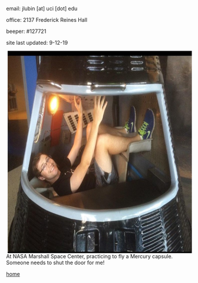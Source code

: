 email: jlubin [at] uci [dot] edu

office: 2137 Frederick Reines Hall

beeper: #127721

site last updated: 9-12-19

<img align="right" src= "./jackpic2.jpg" width="500" height="550">

At NASA Marshall Space Center, practicing to fly a Mercury capsule. Someone needs to shut the door for me!

[home](./)
